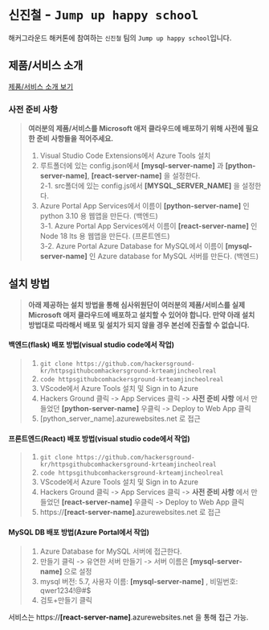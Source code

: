 # `신진철` - `Jump up happy school`

해커그라운드 해커톤에 참여하는 `신진철` 팀의 `Jump up happy school`입니다.

## 제품/서비스 소개

<!-- 아래 링크는 지우지 마세요 -->
[제품/서비스 소개 보기](TOPIC.md)
<!-- 위 링크는 지우지 마세요 -->

### 사전 준비 사항

> **여러분의 제품/서비스를 Microsoft 애저 클라우드에 배포하기 위해 사전에 필요한 준비 사항들을 적어주세요.**<br>
> 1. Visual Studio Code Extensions에서 Azure Tools 설치<br>
> 2. 루트폴더에 있는 config.json에서 **[mysql-server-name]** 과 **[python-server-name]**, **[react-server-name]** 을 설정한다.<br>
> 2-1. src폴더에 있는 config.js에서 **[MYSQL_SERVER_NAME]** 을 설정한다.<br>
> 3. Azure Portal App Services에서 이름이 **[python-server-name]** 인 python 3.10 용 웹앱을 만든다. (백엔드)<br>
> 3-1. Azure Portal App Services에서 이름이 **[react-server-name]** 인 Node 18 lts 용 웹앱을 만든다. (프론트엔드)<br>
> 3-2. Azure Portal Azure Database for MySQL에서 이름이 **[mysql-server-name]** 인 Azure database for MySQL 서버를 만든다. (백엔드)<br>

## 설치 방법

> **아래 제공하는 설치 방법을 통해 심사위원단이 여러분의 제품/서비스를 실제 Microsoft 애저 클라우드에 배포하고 설치할 수 있어야 합니다. 만약 아래 설치 방법대로 따라해서 배포 및 설치가 되지 않을 경우 본선에 진출할 수 없습니다.**<br>
#### 백엔드(flask) 배포 방법(visual studio code에서 작업)<br>
> 1. ```git clone https://github.com/hackersground-kr/httpsgithubcomhackersground-krteamjincheolreal```<br>
> 2. ```code httpsgithubcomhackersground-krteamjincheolreal```<br>
> 3. VScode에서 Azure Tools 설치 및 Sign in to Azure<br>
> 4. Hackers Ground 클릭 -> App Services 클릭 -> **사전 준비 사항** 에서 만들었던 **[python-server-name]** 우클릭 -> Deploy to Web App 클릭<br>
> 5. [python_server_name].azurewebsites.net 로 접근<br>

#### 프론트엔드(React) 배포 방법(visual studio code에서 작업)<br>
> 1. ```git clone https://github.com/hackersground-kr/httpsgithubcomhackersground-krteamjincheolreal```<br>
> 2. ```code httpsgithubcomhackersground-krteamjincheolreal```<br>
> 3. VScode에서 Azure Tools 설치 및 Sign in to Azure<br>
> 4. Hackers Ground 클릭 -> App Services 클릭 -> **사전 준비 사항** 에서 만들었던 **[react-server-name]** 우클릭 -> Deploy to Web App 클릭<br>
> 5. https://**[react-server-name]**.azurewebsites.net 로 접근<br>

#### MySQL DB 배포 방법(Azure Portal에서 작업)<br>
> 1. Azure Database for MySQL 서버에 접근한다.<br>
> 2. 만들기 클릭 -> 유연한 서버 만들기 -> 서버 이름은 **[mysql-server-name]** 으로 설정<br>
> 3. mysql 버전: 5.7, 사용자 이름: **[mysql-server-name]** , 비밀번호: qwer1234!@#$ <br>
> 4. 검토+만들기 클릭<br>

서비스는 https://**[react-server-name]**.azurewebsites.net 을 통해 접근 가능.<br>

